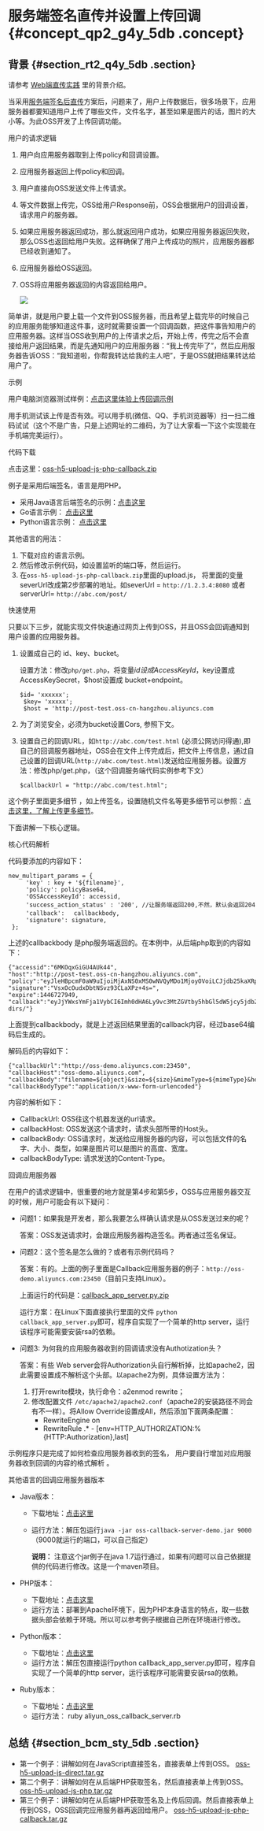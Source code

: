 # 服务端签名直传并设置上传回调 {#concept_qp2_g4y_5db .concept}

## 背景 {#section_rt2_q4y_5db .section}

请参考 [Web端直传实践](cn.zh-CN/最佳实践/Web端直传实践/Web端直传实践简介.md#) 里的背景介绍。

当采用[服务端签名后直传](cn.zh-CN/最佳实践/Web端直传实践/服务端签名后直传.md#)方案后，问题来了，用户上传数据后，很多场景下，应用服务器都要知道用户上传了哪些文件，文件名字，甚至如果是图片的话，图片的大小等。为此OSS开发了上传回调功能。

用户的请求逻辑

1.  用户向应用服务器取到上传policy和回调设置。
2.  应用服务器返回上传policy和回调。
3.  用户直接向OSS发送文件上传请求。
4.  等文件数据上传完，OSS给用户Response前，OSS会根据用户的回调设置，请求用户的服务器。
5.  如果应用服务器返回成功，那么就返回用户成功，如果应用服务器返回失败，那么OSS也返回给用户失败。这样确保了用户上传成功的照片，应用服务器都已经收到通知了。
6.  应用服务器给OSS返回。
7.  OSS将应用服务器返回的内容返回给用户。

    ![](http://static-aliyun-doc.oss-cn-hangzhou.aliyuncs.com/assets/img/4406/1520_zh-CN.png)


简单讲，就是用户要上载一个文件到OSS服务器，而且希望上载完毕的时候自己的应用服务能够知道这件事，这时就需要设置一个回调函数，把这件事告知用户的应用服务器。这样当OSS收到用户的上传请求之后，开始上传，传完之后不会直接给用户返回结果，而是先通知用户的应用服务器：“我上传完毕了”，然后应用服务器告诉OSS：“我知道啦，你帮我转达给我的主人吧”，于是OSS就把结果转达给用户了。

示例

用户电脑浏览器测试样例：[点击这里体验上传回调示例](http://oss-demo.aliyuncs.com/oss-h5-upload-js-php-callback/index.html)

用手机测试该上传是否有效。可以用手机\(微信、QQ、手机浏览器等）扫一扫二维码试试（这个不是广告，只是上述网址的二维码，为了让大家看一下这个实现能在手机端完美运行）。

代码下载

点击这里：[oss-h5-upload-js-php-callback.zip](http://gosspublic.alicdn.com/web-upload/oss-h5-upload-js-php-callback.zip)

例子是采用后端签名，语言是用PHP。

-   采用Java语言后端签名的示例：[点击这里](https://gosspublic.alicdn.com/AppPostPolicyServer.zip)
-   Go语言示例： [点击这里](http://gosspublic.alicdn.com/web-upload/post_policy_callback.go)
-   Python语言示例： [点击这里](http://gosspublic.alicdn.com/web-upload/post_policy_callback.py)

其他语言的用法：

1.  下载对应的语言示例。
2.  然后修改示例代码，如设置监听的端口等，然后运行。
3.  在`oss-h5-upload-js-php-callback.zip`里面的upload.js， 将里面的变量severUrl改成第2步部署的地址。如severUrl = `http://1.2.3.4:8080` 或者serverUrl= `http://abc.com/post/`

快速使用

只要以下三步，就能实现文件快速通过网页上传到OSS，并且OSS会回调通知到用户设置的应用服务器。

1.  设置成自己的 id、key、bucket。

    设置方法：修改`php/get.php`，将变量$id设成AccessKeyId，$key设置成AccessKeySecret，$host设置成 bucket+endpoint。

    ```
    $id= 'xxxxxx';
     $key= 'xxxxx';
     $host = 'http://post-test.oss-cn-hangzhou.aliyuncs.com
    ```

2.  为了浏览安全，必须为bucket设置Cors, 参照下文。
3.  设置自己的回调URL，如`http://abc.com/test.html` \(必须公网访问得通\),即自己的回调服务器地址，OSS会在文件上传完成后，把文件上传信息，通过自己设置的回调URL\(`http://abc.com/test.html`\)发送给应用服务器。设置方法：修改php/get.php，（这个回调服务端代码实例参考下文）

    ```
    $callbackUrl = "http://abc.com/test.html";
    ```


这个例子里面更多细节 ，如上传签名，设置随机文件名等更多细节可以参照：[点击这里，了解上传更多细节](cn.zh-CN/最佳实践/Web端直传实践/服务端签名后直传.md#)。

下面讲解一下核心逻辑。

核心代码解析

代码要添加的内容如下：

```
new_multipart_params = {
     'key' : key + '${filename}',
     'policy': policyBase64,
     'OSSAccessKeyId': accessid,
     'success_action_status' : '200', //让服务端返回200,不然，默认会返回204
     'callback': 　callbackbody,
     'signature': signature,
 };
```

上述的callbackbody 是php服务端返回的。在本例中，从后端php取到的内容如下：

```
{"accessid":"6MKOqxGiGU4AUk44",
"host":"http://post-test.oss-cn-hangzhou.aliyuncs.com",
"policy":"eyJleHBpcmF0aW9uIjoiMjAxNS0xMS0wNVQyMDo1MjoyOVoiLCJjdb25kaXRpb25zIjpbWyJjdb250ZW50LWxlbmd0aC1yYW5nZSIsMCwxMDQ4NTc2MDAwXSxbInN0YXJ0cy13aXRoIiwiJGtleSIsInVzZXItZGlyXC8iXV19",
"signature":"VsxOcOudxDbtNSvz93CLaXPz+4s=",
"expire":1446727949,
"callback":"eyJjYWxsYmFja1VybCI6Imh0dHA6Ly9vc3MtZGVtby5hbGl5dW5jcy5jdb206MjM0NTAiLCJjYWxsYmFja0hvc3QiOiJvc3MtZGVtby5hbGl5dW5jcy5jdb20iLCJjYWxsYmFja0JvZHkiOiJmaWxlbmFtZT0ke29iamVjdH0mc2l6ZT0ke3NpemV9Jm1pbWVUeXBlPSR7bWltZVR5cGV9JmhlaWdodD0ke2ltYWdlSW5mby5oZWlnaHR9JndpZHRoPSR7aW1hZ2VJdbmZvLndpZHRofSIsImNhbGxiYWNrQm9keVR5cGUiOiJhcHBsaWNhdGlvbi94LXd3dy1mb3JtLXVybGVuY29kZWQifQ==","dir":"user-dirs/"}
```

上面提到callbackbody，就是上述返回结果里面的callback内容，经过base64编码后生成的。

解码后的内容如下：

```
{"callbackUrl":"http://oss-demo.aliyuncs.com:23450",
"callbackHost":"oss-demo.aliyuncs.com",
"callbackBody":"filename=${object}&size=${size}&mimeType=${mimeType}&height=${imageInfo.height}&width=${imageInfo.width}",
"callbackBodyType":"application/x-www-form-urlencoded"}
```

内容的解析如下：

-   CallbackUrl: OSS往这个机器发送的url请求。
-   callbackHost: OSS发送这个请求时，请求头部所带的Host头。
-   callbackBody: OSS请求时，发送给应用服务器的内容，可以包括文件的名字、大小、类型，如果是图片可以是图片的高度、宽度。
-   callbackBodyType: 请求发送的Content-Type。

回调应用服务器

在用户的请求逻辑中，很重要的地方就是第4步和第5步，OSS与应用服务器交互的时候，用户可能会有以下疑问：

-   问题1：如果我是开发者，那么我要怎么样确认请求是从OSS发送过来的呢？

    答案：OSS发送请求时，会跟应用服务器构造签名。两者通过签名保证。

-   问题2：这个签名是怎么做的？或者有示例代码吗？

    答案：有的。上面的例子里面是Callback应用服务器的例子：`http://oss-demo.aliyuncs.com:23450`（目前只支持Linux）。

    上面运行的代码是：[callback\_app\_server.py.zip](https://docs-aliyun.cn-hangzhou.oss.aliyun-inc.com/internal/oss/0.0.4/assets/sample/callback_app_server.py.zip?spm=a2c4g.11186623.2.12.Sf8gc1&file=callback_app_server.py.zip)

    运行方案：在Linux下面直接执行里面的文件 `python callback_app_server.py`即可，程序自实现了一个简单的http server，运行该程序可能需要安装rsa的依赖。

-   问题3: 为何我的应用服务器收到的回调请求没有Authotization头？

    答案：有些 Web server会将Authorization头自行解析掉，比如apache2，因此需要设置成不解析这个头部。以apache2为例，具体设置方法为：

    1.  打开rewrite模块，执行命令：a2enmod rewrite；
    2.  修改配置文件 `/etc/apache2/apache2.conf`（apache2的安装路径不同会有不一样）。将Allow Override设置成All，然后添加下面两条配置：
        -   RewriteEngine on
        -   RewriteRule .\* - \[env=HTTP\_AUTHORIZATION:%\{HTTP:Authorization\},last\]

示例程序只是完成了如何检查应用服务器收到的签名， 用户要自行增加对应用服务器收到回调的内容的格式解析 。

其他语言的回调应用服务器版本

-   Java版本：
    -   下载地址：[点击这里](https://gosspublic.alicdn.com/images/AppCallbackServer.zip?spm=a2c4g.11186623.2.13.Sf8gc1&file=AppCallbackServer.zip)
    -   运行方法：解压包运行`java -jar oss-callback-server-demo.jar 9000`（9000就运行的端口，可以自己指定）

        **说明：** 注意这个jar例子在java 1.7运行通过，如果有问题可以自己依据提供的代码进行修改。这是一个maven项目。

-   PHP版本：
    -   下载地址：[点击这里](https://gosspublic.alicdn.com/callback-php-demo.zip?spm=a2c4g.11186623.2.14.Sf8gc1&file=callback-php-demo.zip)
    -   运行方法：部署到Apache环境下，因为PHP本身语言的特点，取一些数据头部会依赖于环境。所以可以参考例子根据自己所在环境进行修改。
-   Python版本：
    -   下载地址：[点击这里](https://gosspublic.alicdn.com/images/callback_app_server.py.zip?spm=a2c4g.11186623.2.15.Sf8gc1&file=callback_app_server.py.zip)
    -   运行方法：解压包直接运行python callback\_app\_server.py即可，程序自实现了一个简单的http server，运行该程序可能需要安装rsa的依赖。
-   Ruby版本：
    -   下载地址：[点击这里](https://github.com/rockuw/oss-callback-server?spm=a2c4g.11186623.2.16.Sf8gc1)
    -   运行方法： ruby aliyun\_oss\_callback\_server.rb

## 总结 {#section_bcm_sty_5db .section}

-   第一个例子：讲解如何在JavaScript直接签名，直接表单上传到OSS。 [oss-h5-upload-js-direct.tar.gz](https://docs-aliyun.cn-hangzhou.oss.aliyun-inc.com/internal/oss/0.0.4/assets/sample/oss-h5-upload-js-direct.tar.gz?spm=a2c4g.11186623.2.17.Sf8gc1&file=oss-h5-upload-js-direct.tar.gz)
-   第二个例子：讲解如何在从后端PHP获取签名，然后直接表单上传到OSS。 [oss-h5-upload-js-php.tar.gz](https://docs-aliyun.cn-hangzhou.oss.aliyun-inc.com/internal/oss/0.0.4/assets/sample/oss-h5-upload-js-php.tar.gz?spm=a2c4g.11186623.2.18.Sf8gc1&file=oss-h5-upload-js-php.tar.gz)
-   第三个例子：讲解如何在从后端PHP获取签名及上传后回调。然后直接表单上传到OSS，OSS回调完应用服务器再返回给用户。 [oss-h5-upload-js-php-callback.tar.gz](https://docs-aliyun.cn-hangzhou.oss.aliyun-inc.com/internal/oss/0.0.4/assets/sample/oss-h5-upload-js-php-callback.tar.gz?spm=a2c4g.11186623.2.19.Sf8gc1&file=oss-h5-upload-js-php-callback.tar.gz)

